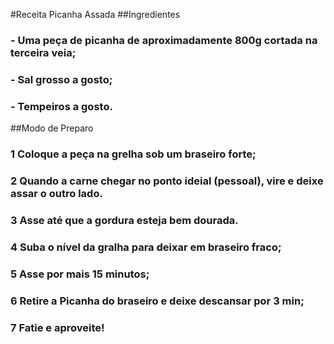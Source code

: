 #Receita Picanha Assada
##Ingredientes
### - Uma peça de picanha de aproximadamente 800g cortada na terceira veia;
### - Sal grosso a gosto;
### - Tempeiros a gosto.
##Modo de Preparo
### 1 Coloque a peça na grelha sob um braseiro forte;
### 2 Quando a carne chegar no ponto ideial (pessoal), vire e deixe assar o outro lado. 
### 3 Asse até que a gordura esteja bem dourada.
### 4 Suba o nível da gralha para deixar em braseiro fraco;
### 5 Asse por mais 15 minutos;
### 6 Retire a Picanha do braseiro e deixe descansar por 3 min;
### 7 Fatie e aproveite!